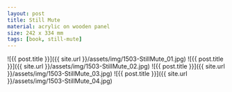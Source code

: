 ```yaml
---
layout: post
title: Still Mute
material: acrylic on wooden panel
size: 242 x 334 mm
tags: [book, still-mute]
---
```


![{{ post.title }}]({{ site.url }}/assets/img/1503-StillMute_01.jpg)
![{{ post.title }}]({{ site.url }}/assets/img/1503-StillMute_02.jpg)
![{{ post.title }}]({{ site.url }}/assets/img/1503-StillMute_03.jpg)
![{{ post.title }}]({{ site.url }}/assets/img/1503-StillMute_04.jpg)
